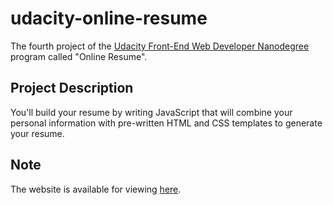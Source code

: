 # udacity-online-resume

The fourth project of the [Udacity Front-End Web Developer Nanodegree][1]
program called "Online Resume".

## Project Description

You'll build your resume by writing JavaScript that will combine your personal
information with pre-written HTML and CSS templates to generate your resume.

## Note

The website is available for viewing [here][2].

[1]: https://www.udacity.com/course/front-end-web-developer-nanodegree--nd001
[2]: https://ino1sr.github.io/udacity-online-resume/
